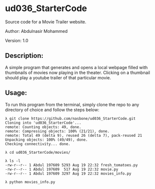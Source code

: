 # ud036_StarterCode
Source code for a Movie Trailer website.

Author: Abdulnasir Mohammed

Version: 1.0

Description:
-----------
A simple program that generates and opens a local webpage filled with thumbnails of movies now playing in the theater. Clicking on a thumbnail should play a youtube trailer of that particular movie.

Usage:
-----
To run this program from the terminal, simply clone the repo to any directory of choice and follow the steps below:

```
λ git clone https://github.com/nasbone/ud036_StarterCode.git
Cloning into 'ud036_StarterCode'...
remote: Counting objects: 49, done.
remote: Compressing objects: 100% (21/21), done.
remote: Total 49 (delta 9), reused 26 (delta 7), pack-reused 21
Unpacking objects: 100% (49/49), done.
Checking connectivity... done.

λ cd ud036_StarterCode/movies/

λ ls -l
-rw-r--r-- 1 Abdul 197609 5293 Aug 19 22:32 fresh_tomatoes.py
-rw-r--r-- 1 Abdul 197609  517 Aug 19 22:32 movie.py
-rw-r--r-- 1 Abdul 197609 3297 Aug 19 22:32 movies_info.py

λ python movies_info.py
```



